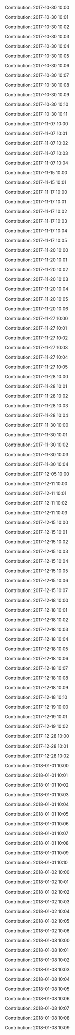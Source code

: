 Contribution: 2017-10-30 10:00

Contribution: 2017-10-30 10:01

Contribution: 2017-10-30 10:02

Contribution: 2017-10-30 10:03

Contribution: 2017-10-30 10:04

Contribution: 2017-10-30 10:05

Contribution: 2017-10-30 10:06

Contribution: 2017-10-30 10:07

Contribution: 2017-10-30 10:08

Contribution: 2017-10-30 10:09

Contribution: 2017-10-30 10:10

Contribution: 2017-10-30 10:11

Contribution: 2017-11-07 10:00

Contribution: 2017-11-07 10:01

Contribution: 2017-11-07 10:02

Contribution: 2017-11-07 10:03

Contribution: 2017-11-07 10:04

Contribution: 2017-11-15 10:00

Contribution: 2017-11-15 10:01

Contribution: 2017-11-17 10:00

Contribution: 2017-11-17 10:01

Contribution: 2017-11-17 10:02

Contribution: 2017-11-17 10:03

Contribution: 2017-11-17 10:04

Contribution: 2017-11-17 10:05

Contribution: 2017-11-20 10:00

Contribution: 2017-11-20 10:01

Contribution: 2017-11-20 10:02

Contribution: 2017-11-20 10:03

Contribution: 2017-11-20 10:04

Contribution: 2017-11-20 10:05

Contribution: 2017-11-20 10:06

Contribution: 2017-11-27 10:00

Contribution: 2017-11-27 10:01

Contribution: 2017-11-27 10:02

Contribution: 2017-11-27 10:03

Contribution: 2017-11-27 10:04

Contribution: 2017-11-27 10:05

Contribution: 2017-11-28 10:00

Contribution: 2017-11-28 10:01

Contribution: 2017-11-28 10:02

Contribution: 2017-11-28 10:03

Contribution: 2017-11-28 10:04

Contribution: 2017-11-30 10:00

Contribution: 2017-11-30 10:01

Contribution: 2017-11-30 10:02

Contribution: 2017-11-30 10:03

Contribution: 2017-11-30 10:04

Contribution: 2017-12-05 10:00

Contribution: 2017-12-11 10:00

Contribution: 2017-12-11 10:01

Contribution: 2017-12-11 10:02

Contribution: 2017-12-11 10:03

Contribution: 2017-12-15 10:00

Contribution: 2017-12-15 10:01

Contribution: 2017-12-15 10:02

Contribution: 2017-12-15 10:03

Contribution: 2017-12-15 10:04

Contribution: 2017-12-15 10:05

Contribution: 2017-12-15 10:06

Contribution: 2017-12-15 10:07

Contribution: 2017-12-18 10:00

Contribution: 2017-12-18 10:01

Contribution: 2017-12-18 10:02

Contribution: 2017-12-18 10:03

Contribution: 2017-12-18 10:04

Contribution: 2017-12-18 10:05

Contribution: 2017-12-18 10:06

Contribution: 2017-12-18 10:07

Contribution: 2017-12-18 10:08

Contribution: 2017-12-18 10:09

Contribution: 2017-12-18 10:10

Contribution: 2017-12-19 10:00

Contribution: 2017-12-19 10:01

Contribution: 2017-12-19 10:02

Contribution: 2017-12-28 10:00

Contribution: 2017-12-28 10:01

Contribution: 2017-12-28 10:02

Contribution: 2018-01-01 10:00

Contribution: 2018-01-01 10:01

Contribution: 2018-01-01 10:02

Contribution: 2018-01-01 10:03

Contribution: 2018-01-01 10:04

Contribution: 2018-01-01 10:05

Contribution: 2018-01-01 10:06

Contribution: 2018-01-01 10:07

Contribution: 2018-01-01 10:08

Contribution: 2018-01-01 10:09

Contribution: 2018-01-01 10:10

Contribution: 2018-01-02 10:00

Contribution: 2018-01-02 10:01

Contribution: 2018-01-02 10:02

Contribution: 2018-01-02 10:03

Contribution: 2018-01-02 10:04

Contribution: 2018-01-02 10:05

Contribution: 2018-01-02 10:06

Contribution: 2018-01-08 10:00

Contribution: 2018-01-08 10:01

Contribution: 2018-01-08 10:02

Contribution: 2018-01-08 10:03

Contribution: 2018-01-08 10:04

Contribution: 2018-01-08 10:05

Contribution: 2018-01-08 10:06

Contribution: 2018-01-08 10:07

Contribution: 2018-01-08 10:08

Contribution: 2018-01-08 10:09


